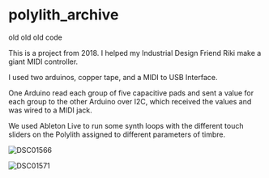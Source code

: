 # polylith_archive
old old old code

This is a project from 2018.
I helped my Industrial Design Friend Riki make a giant MIDI controller.

I used two arduinos, copper tape, and a MIDI to USB Interface.

One Arduino read each group of five capacitive pads and sent a value for each group to the other Arduino over I2C, which received the values and was wired to a MIDI jack.

We used Ableton Live to run some synth loops with the different touch sliders on the Polylith assigned to different parameters of timbre.

![DSC01566](https://github.com/user-attachments/assets/b76926e8-60e5-4db5-ada9-7472d33340af)

![DSC01571](https://github.com/user-attachments/assets/4100e4dc-f01d-4f00-98b0-30ea9494ad0f)

